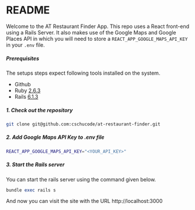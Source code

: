 # README

Welcome to the AT Restaurant Finder App. This repo uses a React front-end using a Rails Server. It also makes use
of the Google Maps and Google Places API in which you will need to store a `REACT_APP_GOOGLE_MAPS_API_KEY` in your `.env` file.

##### Prerequisites

The setups steps expect following tools installed on the system.

- Github
- Ruby [2.6.3](https://github.com/organization/project-name/blob/master/.ruby-version#L1)
- Rails [6.1.3](https://github.com/organization/project-name/blob/master/Gemfile#L12)

##### 1. Check out the repository

```bash
git clone git@github.com:cschucode/at-restaurant-finder.git
```

##### 2. Add Google Maps API Key to .env file

```bash
REACT_APP_GOOGLE_MAPS_API_KEY="<YOUR_API_KEY>"
```

##### 3. Start the Rails server

You can start the rails server using the command given below.

```ruby
bundle exec rails s
```

And now you can visit the site with the URL http://localhost:3000